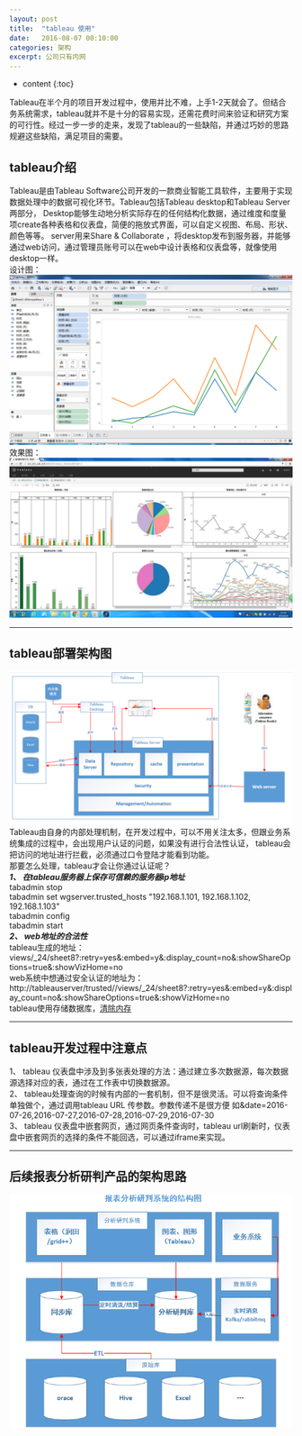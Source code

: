 ```yaml
---
layout: post
title:  "tableau 使用"
date:   2016-08-07 00:10:00
categories: 架构
excerpt: 公司只有内网
---
```

  
* content
{:toc}


Tableau在半个月的项目开发过程中，使用并比不难，上手1-2天就会了。但结合务系统需求，tableau就并不是十分的容易实现，还需花费时间来验证和研究方案的可行性。经过一步一步的走来，发现了tableau的一些缺陷，并通过巧妙的思路规避这些缺陷，满足项目的需要。<br>

## tableau介绍

Tableau是由Tableau Software公司开发的一款商业智能工具软件，主要用于实现数据处理中的数据可视化环节。Tableau包括Tableau desktop和Tableau Server两部分，
Desktop能够生动地分析实际存在的任何结构化数据，通过维度和度量项create各种表格和仪表盘，简便的拖放式界面，可以自定义视图、布局、形状、颜色等等。
server用来Share & Collaborate ，将desktop发布到服务器，并能够通过web访问，通过管理员账号可以在web中设计表格和仪表盘等，就像使用desktop一样。<br>
设计图：
![](/images/tableau/tableau3.png)
效果图：
![](/images/tableau/tableau4.jpg)

---

## tableau部署架构图 

![](/images/tableau/tableau1.png)
Tableau由自身的内部处理机制，在开发过程中，可以不用关注太多，但跟业务系统集成的过程中，会出现用户认证的问题，如果没有进行合法性认证， tableau会把访问的地址进行拦截，必须通过口令登陆才能看到功能。<br>
那要怎么处理，tableau才会让你通过认证呢？<br>
***1、	在tableau服务器上保存可信赖的服务器ip地址***<br>
tabadmin stop<br>
tabadmin set wgserver.trusted_hosts "192.168.1.101, 192.168.1.102, 192.168.1.103" <br>
tabadmin config<br>
tabadmin start<br>
***2、	web地址的合法性***<br>
tableau生成的地址：views/_24/sheet8?:retry=yes&:embed=y&:display_count=no&:showShareOptions=true&:showVizHome=no<br>
web系统中想通过安全认证的地址为：<br>
http://tableauserver/trusted//views/_24/sheet8?:retry=yes&:embed=y&:display_count=no&:showShareOptions=true&:showVizHome=no<br>
tableau使用存储数据库，[清除内存](http://www.theinformationlab.co.uk/2015/10/16/how-to-clear-your-tableau-server-cache/)<br>


---

## tableau开发过程中注意点
1、	tableau 仪表盘中涉及到多张表处理的方法：通过建立多次数据源，每次数据源选择对应的表，通过在工作表中切换数据源。<br>
2、	tableau处理查询的时候有内部的一套机制，但不是很灵活。可以将查询条件单独做个，通过调用tableau URL 传参数。参数传递不是很方便 如&date=2016-07-26,2016-07-27,2016-07-28,2016-07-29,2016-07-30<br>
3、	tableau 仪表盘中嵌套网页，通过网页条件查询时，tableau url刷新时，仪表盘中嵌套网页的选择的条件不能回选，可以通过iframe来实现。<br>

---

## 后续报表分析研判产品的架构思路
![](/images/tableau/tableau2.png)

